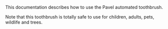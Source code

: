 This documentation describes how to use the Pavel automated toothbrush.

Note that this toothbrush is totally safe to use for children, adults, pets, wildlife and trees.